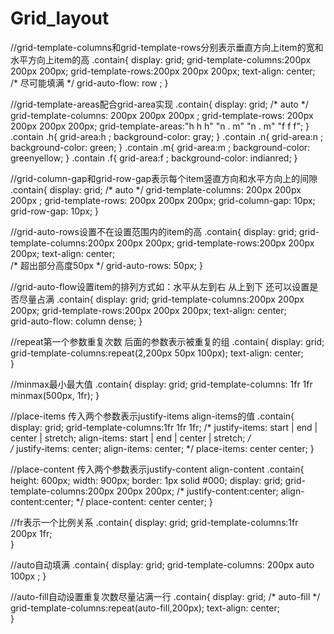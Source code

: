 # Grid_layout

//grid-template-columns和grid-template-rows分别表示垂直方向上item的宽和水平方向上item的高
.contain{
    display: grid;
    grid-template-columns:200px 200px 200px;
    grid-template-rows:200px 200px 200px;
    text-align: center;  
    /* 尽可能填满 */
    grid-auto-flow: row ;
}

//grid-template-areas配合grid-area实现
.contain{
    display: grid;
    /* auto */
    grid-template-columns: 200px 200px 200px ;
    grid-template-rows: 200px 200px 200px 200px;
    grid-template-areas:"h h h"
                        "n . m"
                        "n . m"
                        "f f f";
}
.contain .h{
    grid-area:h ;
    background-color: gray;
}
.contain .n{
    grid-area:n ;
    background-color: green;
}
.contain .m{
    grid-area:m ;
    background-color: greenyellow;
}
.contain .f{
    grid-area:f ;
    background-color: indianred;
}

//grid-column-gap和grid-row-gap表示每个item竖直方向和水平方向上的间隙
.contain{
    display: grid;
    /* auto */
    grid-template-columns: 200px 200px 200px ;
    grid-template-rows: 200px 200px 200px;
    grid-column-gap: 10px;
    grid-row-gap: 10px;
}

//grid-auto-rows设置不在设置范围内的item的高
.contain{
    display: grid;
    grid-template-columns:200px 200px 200px;
    grid-template-rows:200px 200px 200px;
    text-align: center;  
    /* 超出部分高度50px */
    grid-auto-rows: 50px;
}



//grid-auto-flow设置item的排列方式如：水平从左到右 从上到下 还可以设置是否尽量占满
.contain{
    display: grid;
    grid-template-columns:200px 200px 200px;
    grid-template-rows:200px 200px 200px;
    text-align: center;  
    grid-auto-flow: column dense;
}

//repeat第一个参数重复次数 后面的参数表示被重复的组
.contain{
    display: grid;
    grid-template-columns:repeat(2,200px 50px 100px);
    text-align: center;  
}

//minmax最小最大值
.contain{
    display: grid;
    grid-template-columns: 1fr 1fr minmax(500px, 1fr);
}

//place-items 传入两个参数表示justify-items align-items的值
.contain{
    display: grid;
    grid-template-columns:1fr 1fr 1fr;
    /*  justify-items: start | end | center | stretch;
        align-items: start | end | center | stretch; */         
    /* justify-items: center;
    align-items: center; */
    place-items: center center;
}

//place-content 传入两个参数表示justify-content align-content
.contain{
    height: 600px;
    width: 900px;
    border: 1px solid #000;
    display: grid;
    grid-template-columns:200px 200px 200px;
    /*  justify-content:center;
        align-content:center; */
    place-content: center center;
}

//fr表示一个比例关系
.contain{
    display: grid;
    grid-template-columns:1fr 200px 1fr;   
}

//auto自动填满
.contain{
    display: grid;
    grid-template-columns: 200px auto 100px ;
}

//auto-fill自动设置重复次数尽量沾满一行
.contain{
    display: grid;
    /* auto-fill */
    grid-template-columns:repeat(auto-fill,200px);
    text-align: center;  
}

